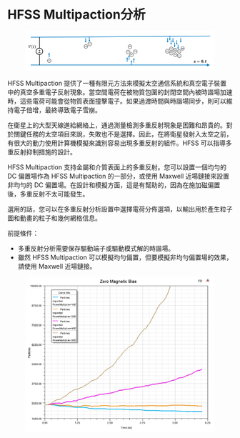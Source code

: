 # HFSS Multipaction分析

<figure><img src=".gitbook/assets/image.png" alt=""><figcaption></figcaption></figure>

HFSS Multipaction 提供了一種有限元方法來模擬太空通信系統和真空電子裝置中的真空多重電子反射現象。當空間電荷在被物質包圍的封閉空間內被時諧場加速時，這些電荷可能會從物質表面撞擊電子。如果過渡時間與時諧場同步，則可以維持電子倍增，最終導致電子雪崩。

在衛星上的大型天線進給網絡上，通過測量檢測多重反射現象是困難和昂貴的。對於關鍵任務的太空項目來說，失敗也不是選擇。因此，在將衛星發射入太空之前，有很大的動力使用計算機模擬來識別容易出現多重反射的組件。HFSS 可以指導多重反射抑制措施的設計。

HFSS Multipaction 支持金屬和介質表面上的多重反射。您可以設置一個均勻的 DC 偏置場作為 HFSS Multipaction 的一部分，或使用 Maxwell 近場鏈接來設置非均勻的 DC 偏置場。在設計和模擬方面，這是有幫助的，因為在施加磁偏置後，多重反射不太可能發生。

選用的話，您可以在多重反射分析設置中選擇電荷分佈選項，以輸出用於產生粒子圖和動畫的粒子和幾何網格信息。

前提條件：

* 多重反射分析需要保存驅動端子或驅動模式解的時諧場。
* 雖然 HFSS Multipaction 可以模擬均勻偏置，但要模擬非均勻偏置場的效果，請使用 Maxwell 近場鏈接。

<figure><img src=".gitbook/assets/image (1).png" alt=""><figcaption></figcaption></figure>
